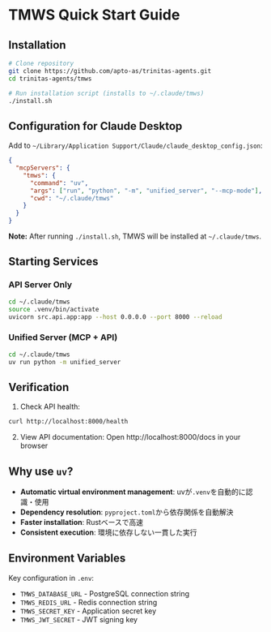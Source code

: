 # TMWS Quick Start Guide

## Installation

```bash
# Clone repository
git clone https://github.com/apto-as/trinitas-agents.git
cd trinitas-agents/tmws

# Run installation script (installs to ~/.claude/tmws)
./install.sh
```

## Configuration for Claude Desktop

Add to `~/Library/Application Support/Claude/claude_desktop_config.json`:

```json
{
  "mcpServers": {
    "tmws": {
      "command": "uv",
      "args": ["run", "python", "-m", "unified_server", "--mcp-mode"],
      "cwd": "~/.claude/tmws"
    }
  }
}
```

**Note:** After running `./install.sh`, TMWS will be installed at `~/.claude/tmws`.

## Starting Services

### API Server Only
```bash
cd ~/.claude/tmws
source .venv/bin/activate
uvicorn src.api.app:app --host 0.0.0.0 --port 8000 --reload
```

### Unified Server (MCP + API)
```bash
cd ~/.claude/tmws
uv run python -m unified_server
```

## Verification

1. Check API health:
```bash
curl http://localhost:8000/health
```

2. View API documentation:
Open http://localhost:8000/docs in your browser

## Why use `uv`?

- **Automatic virtual environment management**: uvが`.venv`を自動的に認識・使用
- **Dependency resolution**: `pyproject.toml`から依存関係を自動解決
- **Faster installation**: Rustベースで高速
- **Consistent execution**: 環境に依存しない一貫した実行

## Environment Variables

Key configuration in `.env`:
- `TMWS_DATABASE_URL` - PostgreSQL connection string
- `TMWS_REDIS_URL` - Redis connection string
- `TMWS_SECRET_KEY` - Application secret key
- `TMWS_JWT_SECRET` - JWT signing key